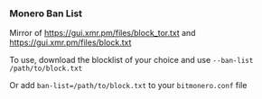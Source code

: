 ### Monero Ban List

Mirror of https://gui.xmr.pm/files/block_tor.txt and https://gui.xmr.pm/files/block.txt

To use, download the blocklist of your choice and use `--ban-list /path/to/block.txt`

Or add `ban-list=/path/to/block.txt` to your `bitmonero.conf` file

